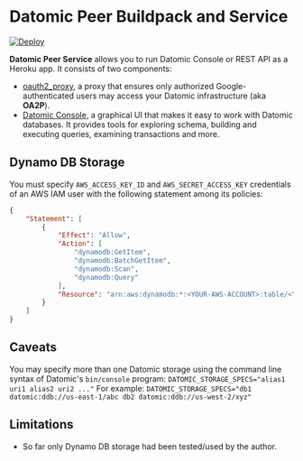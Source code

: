 # Datomic Peer Buildpack and Service

[![Deploy](https://www.herokucdn.com/deploy/button.svg)](https://heroku.com/deploy?template=https://github.com/upworthy/datomic-peer-svc)

**Datomic Peer Service** allows you to run Datomic Console or REST API
as a Heroku app. It consists of two components:

 - [oauth2_proxy,][1] a proxy that ensures only authorized
   Google-authenticated users may access your Datomic infrastructure
   (aka **OA2P**).
 - [Datomic Console,][2] a graphical UI that makes it easy to work
   with Datomic databases. It provides tools for exploring schema,
   building and executing queries, examining transactions and more.

[1]: https://github.com/bitly/oauth2_proxy
[2]: http://docs.datomic.com/console.html

## Dynamo DB Storage

You must specify `AWS_ACCESS_KEY_ID` and `AWS_SECRET_ACCESS_KEY`
credentials of an AWS IAM user with the following statement among its
policies:

```json
{
    "Statement": [
        {
            "Effect": "Allow",
            "Action": [
                "dynamodb:GetItem",
                "dynamodb:BatchGetItem",
                "dynamodb:Scan",
                "dynamodb:Query"
            ],
            "Resource": "arn:aws:dynamodb:*:<YOUR-AWS-ACCOUNT>:table/<YOUR-STORAGE-TABLE>"
        }
    ]
}
```

## Caveats

You may specify more than one Datomic storage using the command line
syntax of Datomic's `bin/console` program:
`DATOMIC_STORAGE_SPECS="alias1 uri1 alias2 uri2 ..."`
For example: `DATOMIC_STORAGE_SPECS="db1 datomic:ddb://us-east-1/abc db2 datomic:ddb://us-west-2/xyz"`

## Limitations

 - So far only Dynamo DB storage had been tested/used by the author.
